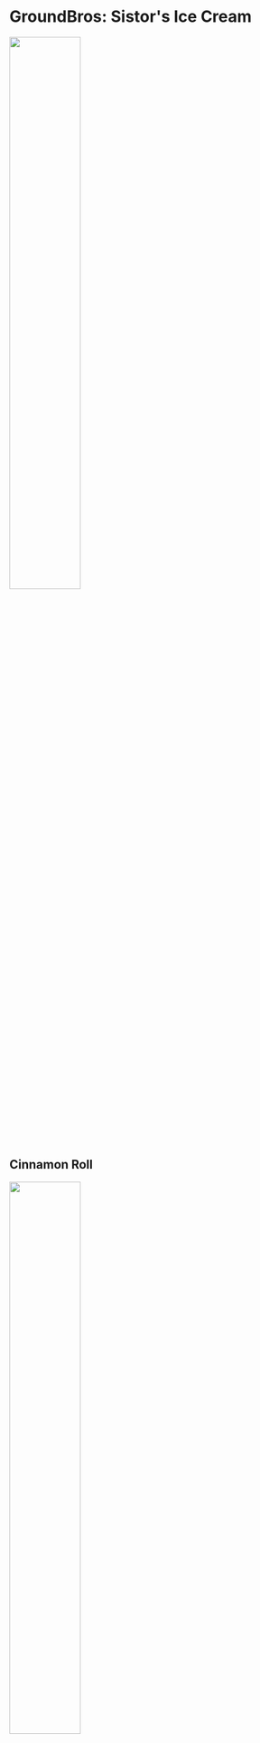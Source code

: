 # GroundBros: Sistor's Ice Cream

<img src="https://branyang02.github.io/images/groundbros.jpg" width="50%" height="auto" margin="20px auto" display="block">

## Cinnamon Roll

<img src="https://branyang02.github.io/images/cinnamon-roll.jpg" width="50%" height="auto" margin="20px auto" display="block">

Who imagined that a vanilla ice cream would taste this good? We're talking a cinnamon roll. The steps to perfect this unique dessert are simple and easy to follow.

### Steps to Make Cinnamon Roll Ice Cream

1. **Prepare the Cinnamon Roll Dough:**

   - Mix flour, sugar, yeast, and salt in a bowl.
   - Add warm milk, melted butter, and an egg. Mix until a dough forms.
   - Knead the dough on a floured surface until smooth.
   - Let the dough rise in a warm place for about an hour.

2. **Make the Cinnamon Filling:**

   - Mix brown sugar, cinnamon, and melted butter in a bowl.

3. **Assemble the Rolls:**

   - Roll out the dough into a rectangle.
   - Spread the cinnamon filling evenly over the dough.
   - Roll up the dough tightly and cut into slices.

4. **Bake the Cinnamon Rolls:**

   - Place the rolls in a baking dish and let them rise for another 30 minutes.
   - Bake in a preheated oven at 350°F (175°C) for 20-25 minutes until golden brown.

5. **Prepare the Ice Cream Base:**

   - Mix heavy cream, milk, sugar, and vanilla extract in a bowl.
   - Pour the mixture into an ice cream maker and churn according to the manufacturer's instructions.

6. **Combine and Freeze:**
   - Once the ice cream is churned, fold in pieces of the baked cinnamon rolls.
   - Transfer the mixture to a container and freeze for at least 4 hours or until firm.

## Chocolate Chip Cookie

<img src="https://branyang02.github.io/images/chocolate-chip-cookie.jpg" width="50%" height="auto" margin="20px auto" display="block">

Taste the best ice cream in the world. The combination of creamy vanilla ice cream with chunks of chocolate chip cookies is irresistible. Follow these steps to make your own Chocolate Chip Cookie Ice Cream.

### Steps to Make Chocolate Chip Cookie Ice Cream

1. **Prepare the Cookie Dough:**

   - Mix flour, baking soda, and salt in a bowl.
   - In another bowl, beat butter, sugar, and brown sugar until creamy.
   - Add eggs and vanilla extract to the butter mixture and mix well.
   - Gradually add the flour mixture and mix until combined.
   - Stir in chocolate chips.

2. **Bake the Cookies:**

   - Preheat the oven to 350°F (175°C).
   - Drop spoonfuls of dough onto a baking sheet.
   - Bake for 10-12 minutes or until golden brown.
   - Let the cookies cool completely.

3. **Prepare the Ice Cream Base:**

   - Mix heavy cream, milk, sugar, and vanilla extract in a bowl.
   - Pour the mixture into an ice cream maker and churn according to the manufacturer's instructions.

4. **Combine and Freeze:**

   - Once the ice cream is churned, fold in pieces of the baked chocolate chip cookies.
   - Transfer the mixture to a container and freeze for at least 4 hours or until firm.

Enjoy your homemade Chocolate Chip Cookie Ice Cream!

## Conclusion

Making your own ice cream at home can be a fun and rewarding experience. Whether you prefer the unique taste of Cinnamon Roll Ice Cream or the classic flavor of Chocolate Chip Cookie Ice Cream, these recipes are sure to delight your taste buds. Happy ice cream making!
